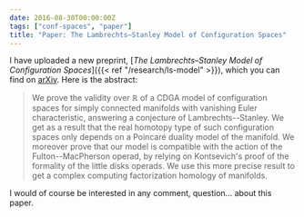 ```yaml
---
date: 2016-08-30T00:00:00Z
tags: ["conf-spaces", "paper"]
title: "Paper: The Lambrechts–Stanley Model of Configuration Spaces"
---
```


I have uploaded a new preprint, [*The Lambrechts–Stanley Model of Configuration Spaces*]({{< ref "/research/ls-model" >}}), which you can find on [arXiv](http://arxiv.org/abs/1608.08054). Here is the abstract:

<!--more-->

> We prove the validity over $\mathbb{R}$ of a CDGA model of configuration spaces for simply connected manifolds with vanishing Euler characteristic, answering a conjecture of Lambrechts--Stanley. We get as a result that the real homotopy type of such configuration spaces only depends on a Poincaré duality model of the manifold. We moreover prove that our model is compatible with the action of the Fulton--MacPherson operad, by relying on Kontsevich's proof of the formality of the little disks operads. We use this more precise result to get a complex computing factorization homology of manifolds.

I would of course be interested in any comment, question... about this paper.

